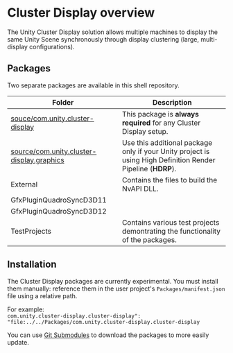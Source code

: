 # Cluster Display overview

The Unity Cluster Display solution allows multiple machines to display the same Unity Scene synchronously through display clustering (large, multi-display configurations).

## Packages

Two separate packages are available in this shell repository.

| Folder | Description |
|---------|----------------------|
| [souce/com.unity.cluster-display](source/com.unity.cluster-display/Documentation~/index.md) | This package is **always required** for any Cluster Display setup. |
| [source/com.unity.cluster-display.graphics](source/com.unity.cluster-display.graphics/Documentation~/index.md) | Use this additional package only if your Unity project is using High Definition Render Pipeline (**HDRP**). |
| External | Contains the files to build the NvAPI DLL. |
| GfxPluginQuadroSyncD3D11 |  |
| GfxPluginQuadroSyncD3D12 |  |
| TestProjects | Contains various test projects demontrating the functionality of the packages. |

## Installation

The Cluster Display packages are currently experimental. You must install them manually: reference them in the user project's `Packages/manifest.json` file using a relative path.

For example:
<br />`com.unity.cluster-display.cluster-display": "file:../../Packages/com.unity.cluster-display.cluster-display`

You can use [Git Submodules](https://git-scm.com/book/en/v2/Git-Tools-Submodules) to download the packages to more easily update.
